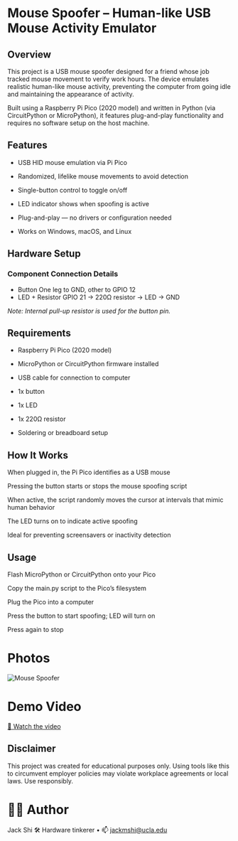 # Mouse Spoofer – Human-like USB Mouse Activity Emulator
## Overview
This project is a USB mouse spoofer designed for a friend whose job tracked mouse movement to verify work hours. The device emulates realistic human-like mouse activity, preventing the computer from going idle and maintaining the appearance of activity.

Built using a Raspberry Pi Pico (2020 model) and written in Python (via CircuitPython or MicroPython), it features plug-and-play functionality and requires no software setup on the host machine.

## Features
- USB HID mouse emulation via Pi Pico

- Randomized, lifelike mouse movements to avoid detection

- Single-button control to toggle on/off

- LED indicator shows when spoofing is active

- Plug-and-play — no drivers or configuration needed

- Works on Windows, macOS, and Linux

## Hardware Setup
### Component	Connection Details
- Button	One leg to GND, other to GPIO 12
- LED + Resistor	GPIO 21 → 220Ω resistor → LED → GND

*Note: Internal pull-up resistor is used for the button pin.*

## Requirements
- Raspberry Pi Pico (2020 model)

- MicroPython or CircuitPython firmware installed

- USB cable for connection to computer

- 1x button

- 1x LED

- 1x 220Ω resistor

- Soldering or breadboard setup

## How It Works
When plugged in, the Pi Pico identifies as a USB mouse

Pressing the button starts or stops the mouse spoofing script

When active, the script randomly moves the cursor at intervals that mimic human behavior

The LED turns on to indicate active spoofing

Ideal for preventing screensavers or inactivity detection

## Usage
Flash MicroPython or CircuitPython onto your Pico

Copy the main.py script to the Pico’s filesystem

Plug the Pico into a computer

Press the button to start spoofing; LED will turn on

Press again to stop

# Photos
![Mouse Spoofer](mouse_spoofer.png)

# Demo Video
[🎥 Watch the video](demonstration.mp4)



## Disclaimer
This project was created for educational purposes only. Using tools like this to circumvent employer policies may violate workplace agreements or local laws. Use responsibly.

# 🧑‍🔬 Author
Jack Shi
🛠️ Hardware tinkerer • 📫 jackmshi@ucla.edu

